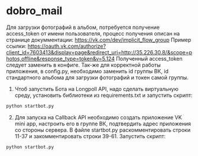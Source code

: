 # dobro_mail

Для загрузки фотографий в альбом, потребуется получение access_token от имени пользователя, процесс получения описан на странице докумментации:
https://vk.com/dev/implicit_flow_group
Пример ссылки:
https://oauth.vk.com/authorize?client_id=7603413&display=page&redirect_uri=http://35.226.30.8/&scope=photos,offline&response_type=token&v=5.124
Полученный access_token следует заменить в конфиге.
Так-же для корректной работы приложения, в config.py, необходимо заменить id группы ВК, id стандартного альбома для загрузки фотографий и токен самой группы.

1) Чтоб запустить Бота на Longpoll API, надо сделать виртуальную среду, установить библиотеки из requirements.txt и запустить скрипт:
```sh
python startbot.py
```

2) Для запуска на Callback API необходимо создать приложение VK mini app, настроить его в группе ВК, подтвердить адрес приложения со стороны сервера. В файле startbot.py раскомментировать строки 11-37 и закомментировать строки 39-61. Запустить скрипт:
```sh
python startbot.py
```
